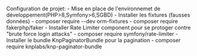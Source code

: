 Configuration de projet:
	- Mise en place de l'environnemet de développement(PHP>8,Symfony>6,SGBD)
	- Installer les fixtures (fausses données)
		- composer require --dev orm-fixtures
		- composer require fakerphp/faker
	- Installer  Rate Limiter component pour se protoger contre "brute force login attacks"
		- composer require symfony/rate-limiter
	- Installer le bundle KnpPaginatorBundle pour la pagination
		- composer require knplabs/knp-paginator-bundle
